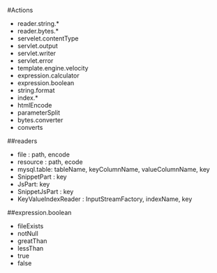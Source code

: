 
#Actions
* reader.string.*
* reader.bytes.*
* servelet.contentType
* servlet.output
* servlet.writer
* servlet.error
* template.engine.velocity
* expression.calculator
* expression.boolean
* string.format
* index.*
* htmlEncode
* parameterSplit
* bytes.converter
* converts

##readers
* file : path, encode
* resource : path, ecode
* mysql.table: tableName, keyColumnName, valueColumnName, key
* SnippetPart : key
* JsPart: key
* SnippetJsPart : key
* KeyValueIndexReader : InputStreamFactory, indexName, key

##expression.boolean
* fileExists
* notNull
* greatThan
* lessThan
* true
* false


